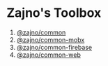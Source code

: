 # Zajno's Toolbox

1. [@zajno/common](./packages/common)
1. [@zajno/common-mobx](./packages/common-mobx)
1. [@zajno/common-firebase](./packages/common-firebase)
1. [@zajno/common-web](./packages/common-web)
